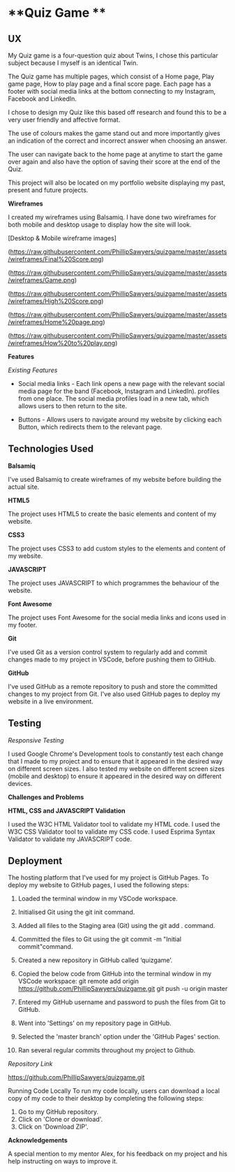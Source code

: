 # **Quiz Game **

## **UX**

My Quiz game is a four-question quiz about Twins, I chose this particular subject because I myself is an identical Twin.

The Quiz game has multiple pages, which consist of a Home page, Play game page, How to play page and a final score page. Each page has a footer with social media links at the bottom connecting to my Instagram, Facebook and LinkedIn.

I chose to design my Quiz like this based off research and found this to be a very user friendly and affective format.

The use of colours makes the game stand out and more importantly gives an indication of the correct and incorrect answer when choosing an answer.

The user can navigate back to the home page at anytime to start the game over again and also have the option of saving their score at the end of the Quiz.

This project will also be located on my portfolio website displaying my past, present and future projects.

**Wireframes**

I created my wireframes using Balsamiq. I have done two wireframes for both mobile and desktop usage to display how the site will look.

[Desktop & Mobile wireframe images]

(https://raw.githubusercontent.com/PhillipSawyers/quizgame/master/assets/wireframes/Final%20Score.png)

(https://raw.githubusercontent.com/PhillipSawyers/quizgame/master/assets/wireframes/Game.png)

(https://raw.githubusercontent.com/PhillipSawyers/quizgame/master/assets/wireframes/High%20Score.png)

(https://raw.githubusercontent.com/PhillipSawyers/quizgame/master/assets/wireframes/Home%20page.png)

(https://raw.githubusercontent.com/PhillipSawyers/quizgame/master/assets/wireframes/How%20to%20play.png)

**Features**

_Existing Features_

- Social media links - Each link opens a new page with the relevant social media page for the band (Facebook, Instagram and LinkedIn). profiles from one place. The social media profiles load in a new tab, which allows users to then return to the site.

- Buttons - Allows users to navigate around my website by clicking each Button, which redirects them to the relevant page.

## **Technologies Used**

**Balsamiq**

I've used Balsamiq to create wireframes of my website before building the actual site.

**HTML5**

The project uses HTML5 to create the basic elements and content of my website.

**CSS3**

The project uses CSS3 to add custom styles to the elements and content of my website.

**JAVASCRIPT**

The project uses JAVASCRIPT to which programmes the behaviour of the website.

**Font Awesome**

The project uses Font Awesome for the social media links and icons used in my footer.

**Git**

I've used Git as a version control system to regularly add and commit changes made to my project in VSCode, before pushing them to GitHub.

**GitHub**

I've used GitHub as a remote repository to push and store the committed changes to my project from Git. I've also used GitHub pages to deploy my website in a live environment.

## **Testing**

_Responsive Testing_

I used Google Chrome's Development tools to constantly test each change that I made to my project and to ensure that it appeared in the desired way on different screen sizes. I also tested my website on different screen sizes (mobile and desktop) to ensure it appeared in the desired way on different devices.

**Challenges and Problems**

**HTML, CSS and JAVASCRIPT Validation**

I used the W3C HTML Validator tool to validate my HTML code.
I used the W3C CSS Validator tool to validate my CSS code.
I used Esprima Syntax Validator to validate my JAVASCRIPT code.

## **Deployment**

The hosting platform that I've used for my project is GitHub Pages. To deploy my website to GitHub pages, I used the following steps:

1. Loaded the terminal window in my VSCode workspace.

2. Initialised Git using the git init command.

3. Added all files to the Staging area (Git) using the git add . command.

4. Committed the files to Git using the git commit -m "Initial commit"command.

5. Created a new repository in GitHub called ‘quizgame’.

6. Copied the below code from GitHub into the terminal window in my VSCode workspace:
   git remote add origin https://github.com/PhillipSawyers/quizgame.git
   git push -u origin master

7. Entered my GitHub username and password to push the files from Git to GitHub.

8. Went into 'Settings' on my repository page in GitHub.

9. Selected the 'master branch' option under the 'GitHub Pages' section.

10. Ran several regular commits throughout my project to Github.

_Repository Link_

https://github.com/PhillipSawyers/quizgame.git

Running Code Locally
To run my code locally, users can download a local copy of my code to their desktop by completing the following steps:

1. Go to my GitHub repository.
2. Click on 'Clone or download'.
3. Click on 'Download ZIP'.

**Acknowledgements**

A special mention to my mentor Alex, for his feedback on my project and his help instructing on ways to improve it.
